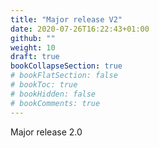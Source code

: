 ```yaml
---
title: "Major release V2"
date: 2020-07-26T16:22:43+01:00
github: ""
weight: 10
draft: true
bookCollapseSection: true
# bookFlatSection: false
# bookToc: true
# bookHidden: false
# bookComments: true
---
```

Major release 2.0
